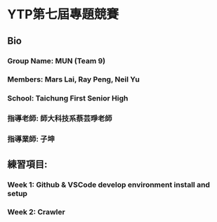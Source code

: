 # YTP第七屆專題競賽

## Bio
### Group Name: MUN (Team 9)
### Members: Mars Lai, Ray Peng, Neil Yu
### School: Taichung First Senior High
### 指導老師: 師大科技系蔡芸琤老師
### 指導業師: 子坤

## 練習項目:
### Week 1: Github & VSCode develop environment install and setup
### Week 2: Crawler